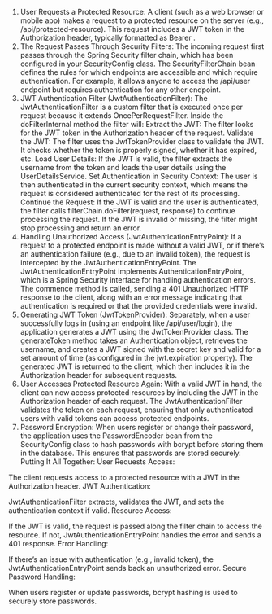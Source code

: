 1. User Requests a Protected Resource:
   A client (such as a web browser or mobile app) makes a request to a protected resource on the server (e.g., /api/protected-resource).
   This request includes a JWT token in the Authorization header, typically formatted as Bearer <token>.
2. The Request Passes Through Security Filters:
   The incoming request first passes through the Spring Security filter chain, which has been configured in your SecurityConfig class.
   The SecurityFilterChain bean defines the rules for which endpoints are accessible and which require authentication. For example, it allows anyone to access the /api/user endpoint but requires authentication for any other endpoint.
3. JWT Authentication Filter (JwtAuthenticationFilter):
   The JwtAuthenticationFilter is a custom filter that is executed once per request because it extends OncePerRequestFilter.
   Inside the doFilterInternal method the filter will:
   Extract the JWT: The filter looks for the JWT token in the Authorization header of the request.
   Validate the JWT: The filter uses the JwtTokenProvider class to validate the JWT. It checks whether the token is properly signed, whether it has expired, etc.
   Load User Details: If the JWT is valid, the filter extracts the username from the token and loads the user details using the UserDetailsService.
   Set Authentication in Security Context: The user is then authenticated in the current security context, which means the request is considered authenticated for the rest of its processing.
   Continue the Request: If the JWT is valid and the user is authenticated, the filter calls filterChain.doFilter(request, response) to continue processing the request. If the JWT is invalid or missing, the filter might stop processing and return an error.
4. Handling Unauthorized Access (JwtAuthenticationEntryPoint):
   If a request to a protected endpoint is made without a valid JWT, or if there’s an authentication failure (e.g., due to an invalid token), the request is intercepted by the JwtAuthenticationEntryPoint.
   The JwtAuthenticationEntryPoint implements AuthenticationEntryPoint, which is a Spring Security interface for handling authentication errors.
   The commence method is called, sending a 401 Unauthorized HTTP response to the client, along with an error message indicating that authentication is required or that the provided credentials were invalid.
5. Generating JWT Token (JwtTokenProvider):
   Separately, when a user successfully logs in (using an endpoint like /api/user/login), the application generates a JWT using the JwtTokenProvider class.
   The generateToken method takes an Authentication object, retrieves the username, and creates a JWT signed with the secret key and valid for a set amount of time (as configured in the jwt.expiration property).
   The generated JWT is returned to the client, which then includes it in the Authorization header for subsequent requests.
6. User Accesses Protected Resource Again:
   With a valid JWT in hand, the client can now access protected resources by including the JWT in the Authorization header of each request.
   The JwtAuthenticationFilter validates the token on each request, ensuring that only authenticated users with valid tokens can access protected endpoints.
7. Password Encryption:
   When users register or change their password, the application uses the PasswordEncoder bean from the SecurityConfig class to hash passwords with bcrypt before storing them in the database. This ensures that passwords are stored securely.
   Putting It All Together:
   User Requests Access:

The client requests access to a protected resource with a JWT in the Authorization header.
JWT Authentication:

JwtAuthenticationFilter extracts, validates the JWT, and sets the authentication context if valid.
Resource Access:

If the JWT is valid, the request is passed along the filter chain to access the resource. If not, JwtAuthenticationEntryPoint handles the error and sends a 401 response.
Error Handling:

If there’s an issue with authentication (e.g., invalid token), the JwtAuthenticationEntryPoint sends back an unauthorized error.
Secure Password Handling:

When users register or update passwords, bcrypt hashing is used to securely store passwords.
